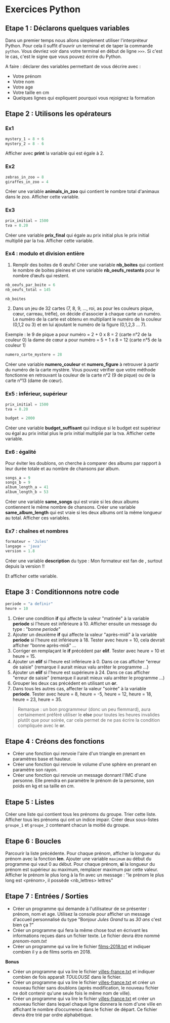 # Exercices Python

## Etape 1 : Déclarons quelques variables

Dans un premier temps nous allons simplement utiliser l'interpréteur Python. Pour cela il suffit d'ouvrir un terminal et de taper la commande `python`. Vous devriez voir dans votre terminal en début de ligne `>>>`. Si c'est le cas, c'est le signe que vous pouvez écrire du Python.

A faire : déclarer des variables permettant de vous décrire avec :

- Votre prénom
- Votre nom
- Votre age
- Votre taille en cm
- Quelques lignes qui expliquent pourquoi vous rejoignez la formation

## Etape 2 : Utilisons les opérateurs

### Ex1

```python
mystery_1 = 8 + 6
mystery_2 = 8 - 6
```

Afficher avec **print** la variable qui est égale à 2.

### Ex2

```python
zebras_in_zoo = 8
giraffes_in_zoo = 4
```

Créer une variable **animals_in_zoo** qui contient le nombre total d'animaux dans le zoo. Afficher cette variable.

### Ex3

```python
prix_initial = 1500
tva = 0.20
```

Créer une variable **prix_final** qui égale au prix initial plus le prix initial multiplié par la tva. Afficher cette variable.

### Ex4 : modulo et division entière

1. Remplir des boites de 6 œufs! Créer une variable **nb_boites** qui contient le nombre de boites pleines et une variable **nb_oeufs_restants** pour le nombre d’œufs qui restent.

```python
nb_oeufs_par_boite = 6
nb_oeufs_total = 145

nb_boites
```

2. Dans un jeu de 32 cartes (7, 8, 9, ..., roi, as pour les couleurs pique, cœur, carreau, trèfle), on décide d'associer à chaque carte un numéro.
Le numéro de la carte est obtenu en multipliant le numéro de la couleur (0,1,2 ou 3) et en lui ajoutant le numéro de la figure (0,1,2,3 ... 7).

Exemple :
le 9 de pique a pour numéro = 2 + 0 x 8 = 2 (carte n°2 de la couleur 0)
la dame de cœur a pour numéro = 5 + 1 x 8 = 12 (carte n°5 de la couleur 1)

```python
numero_carte_mystere = 28
```

Créer une variable **numero_couleur** et **numero_figure** à retrouver à partir du numéro de la carte mystère. Vous pouvez vérifier que votre méthode fonctionne en retrouvant la couleur de la carte n°2 (9 de pique) ou de la carte n°13 (dame de cœur).

### Ex5 : inférieur, supérieur

```python
prix_initial = 1500
tva = 0.20

budget = 2000
```

Créer une variable **budget_suffisant** qui indique si le budget est supérieur ou égal au prix initial plus le prix initial multiplié par la tva. Afficher cette variable.

### Ex6 : égalité

Pour éviter les doublons, on cherche à comparer des albums par rapport à leur durée totale et au nombre de chansons par album.

```python
songs_a = 9
songs_b = 9
album_length_a = 41
album_length_b = 53
```

Créer une variable **same_songs** qui est vraie si les deux albums contiennent le même nombre de chansons.
Créer une variable **same_album_length** qui est vraie si les deux albums ont la même longueur au total. Afficher ces variables.

### Ex7 : chaînes et nombres

```python
formateur = 'Jules'
langage = 'java'
version = 1.8
```

Créer une variable **description** du type :
Mon formateur <formateur> est fan de <langage>, surtout depuis la version <version>!!

Et afficher cette variable.

## Etape 3 : Conditionnons notre code

```python
periode = "a definir"
heure = 10
```

1. Créer une condition **if** qui affecte la valeur "matinée" à la variable **periode** si l'heure est inférieure à 10. Afficher ensuite un message du type : "bonne _periode_"
2. Ajouter un deuxième **if** qui affecte la valeur "après-midi" à la variable **periode** si l'heure est inférieure à 18. Tester avec heure = 10, cela devrait afficher "bonne après-midi" ...
3. Corriger en remplaçant le **if** précédent par **elif**. Tester avec heure = 10 et heure = 15.
4. Ajouter un **elif** si l'heure est inférieure à 0. Dans ce cas afficher "erreur de saisie" (remarque il aurait mieux valu arrêter le programme ...)
5. Ajouter un **elif** si l'heure est supérieure à 24. Dans ce cas afficher "erreur de saisie" (remarque il aurait mieux valu arrêter le programme ...)
6. Grouper les deux cas précédent en utilisant un **or**.
7. Dans tous les autres cas, affecter la valeur "soirée" à la variable **periode**. Tester avec heure = 8, heure = -5, heure = 12, heure = 18, heure = 23, heure = 35.

> Remarque : un bon programmeur (donc un peu flemmard), aura certainement préféré utiliser le **else** pour toutes les heures invalides plutôt que pour soirée, car cela permet de ne pas écrire la condition compliquée avec le **or**.

## Etape 4 : Créons des fonctions

- Créer une fonction qui renvoie l'aire d'un triangle en prenant en paramètres base et hauteur.
- Créer une fonction qui renvoie le volume d'une sphère en prenant en paramètre son rayon.
- Créer une fonction qui renvoie un message donnant l'IMC d'une personne. Elle prendra en paramètre le prénom de la personne, son poids en kg et sa taille en cm.

## Etape 5 : Listes

Créer une liste qui contient tous les prénoms du groupe. Trier cette liste. Afficher tous les prénoms qui ont un indice impair.
Créer deux sous-listes `groupe_1` et `groupe_2` contenant chacun la moitié du groupe.

## Etape 6 : Boucles

Parcourir la liste précédente. Pour chaque prénom, afficher la longueur du prénom avec la fonction **len**.
Ajouter une variable `maximum` au début du programme qui vaut 0 au début. Pour chaque prénom, **si** la longueur du prénom est supérieur au maximum, remplacer maximum par cette valeur.
Afficher le prénom le plus long à la fin avec un message : "le prénom le plus long est <prénom>, il possède <nb_lettres> lettres"

## Etape 7 : Entrées / Sorties

- Créer un programme qui demande à l'utilisateur de se présenter : prénom, nom et age. Utilisez la console pour afficher un message d'accueil personnalisé du type "Bonjour _Jules Grand_ tu as _30 ans_ c'est bien ça ?"
- Créer un programme qui fera la même chose tout en écrivant les informations reçues dans un fichier texte. Le fichier devra être nommé _prenom-nom.txt_
- Créer un programme qui va lire le fichier [films-2018.txt](../ressource/films-2018.txt) et indiquer combien il y a de films sortis en 2018.

**Bonus**

- Créer un programme qui va lire le fichier [villes-france.txt](../ressource/villes-france.txt) et indiquer combien de fois apparaît _TOULOUSE_ dans le fichier.
- Créer un programme qui va lire le fichier [villes-france.txt](../ressource/villes-france.txt) et créer un nouveau fichier sans doublons (après modification, le nouveau fichier ne doit contenir qu'une seule fois le même nom de ville).
- Créer un programme qui va lire le fichier [villes-france.txt](../ressource/villes-france.txt) et créer un nouveau fichier dans lequel chaque ligne donnera le nom d'une ville en affichant le nombre d’occurrence dans le fichier de départ. Ce fichier devra être trié par ordre alphabétique.
